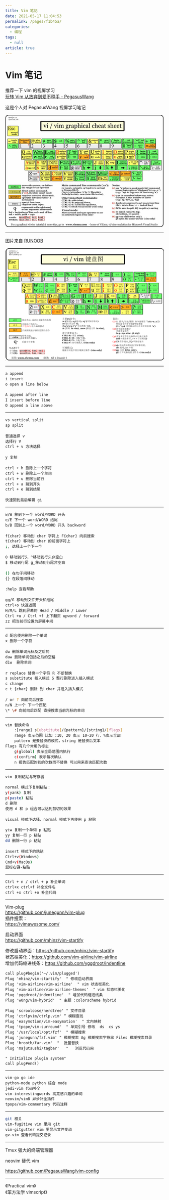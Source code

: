 ```yaml
---
title: Vim 笔记
date: 2021-05-17 11:04:53
permalink: /pages/f1b45a/
categories: 
  - 编程
tags: 
  - null
article: true
---
```


# Vim 笔记

推荐一下 vim 的视屏学习  
[玩转 Vim 从放弃到爱不释手 - PegasusWang](https://www.imooc.com/learn/1129)  

这是个人对 PegasusWang 视屏学习笔记  

![img](../images/2021-05-17-16-00-06.png)  

---

图片来自 [RUNOOB](https://www.runoob.com/w3cnote/all-vim-cheatsheat.html)  

![img](../images/2021-05-17-16-00-29.png)  

---

```bash
a append
i insert 
o open a line below

A append after line 
I insert before line
O append a line above
```

---

```bash
vs vertical split 
sp split 

普通选择 v
选择行 V
ctrl + v 方块选择

y 复制

ctrl + h 删除上一个字符
ctrl + w 删除上一个单词
ctrl + u 删除当前行
ctrl + a 跳到开头
ctrl + e 跳到结尾

快速回到最后编辑 gi
```

---

```bash
w/W 移到下一个 word/WORD 开头
e/E 下一个 word/WORD 结尾
b/B 回到上一个 word/WORD 开头 backword

f{char} 移动到 char 字符上 F{char} 向前搜索
t{char} 移动到 char 的前面字符上
;, 选择上一个下一个

0 移动到行头 ^移动到行头非空白
$ 移动到行尾 g_移动到行尾非空白

() 在句子间移动
{} 在段落间移动

:help 查看帮助

gg/G 移动到文件开头和结尾  
ctrl+o 快速返回
H/M/L 跳到屏幕的 Head / Middle / Lower
Ctrl +u / Ctrl +f 上下翻页 upword / forward  
zz 把当前行设置为屏幕中间
```

---

```bash
d 配合使用删除一个单词
x 删除一个字符

dw 删除单词光标及之后的
daw 删除单词包括之后的空格
diw  删除单词

r replace 替换一个字符 R 不断替换
s substitute 插入模式 S 整行删除进入插入模式
c change  
c t {char} 删除 到 char 并进入插入模式

/ or ? 向前向后搜索
n/N 上一个 下一个匹配
\* \# 向前向后匹配 直接搜索当前光标的单词
```

---

```bash
vim 替换命令
    :[range] s[ubstitute]/{pattern}/{string}/[flags]
    range 表示范围 比如 :10, 20 表示 10-20 行，%表示全部
    pattern 是要替换的模式，string 是替换后文本
Flags 有几个常用的标志
    g(global) 表示全局范围内执行
    c(confirm) 表示每次确认  
    n 报告匹配的到的次数而不替换 可以用来查询匹配次数
```

---

```bash
vim 复制粘贴与寄存器

normal 模式下复制粘贴：
y(yank) 复制
p(paste) 粘贴
d 删除
使用 d 和 p 组合可以达到剪切的效果

visual 模式下选择，normal 模式下再使用 p 粘贴

yiw 复制一个单词 p 粘贴
yy 复制一行 p 粘贴
dd 删除一行 p 粘贴

insert 模式下的粘贴
Ctrl+v(Windows)
Cmd+v(MacOs)
鼠标右键-粘贴
```

---

```bash
Ctrl + n / ctrl + p 补全单词
ctrl+x ctrl+f 补全文件名
ctrl +x ctrl +o 补全代码
```

---

Vim-plug  
https://github.com/junegunn/vim-plug  
插件搜索：  
https://vimawesome.com/  

启动界面  
https://github.com/mhinz/vim-startify  

修改启动界面：https://github.com/mhinz/vim-startify  
状态栏美化：https://github.com/vim-airline/vim-airline  
增加代码缩进线条：https://github.com/yggdroot/indentline  

```vim
call plug#begin('~/.vim/plugged')
Plug 'mhinz/vim-startify'  " 修改启动界面
Plug 'vim-airline/vim-airline'  " vim 状态栏美化
Plug 'vim-airline/vim-airline-themes'  " vim 状态栏美化
Plug 'yggdroot/indentline'  " 增加代码缩进线条
Plug 'w0ng/vim-hybrid'  " 主题 :colorscheme hybrid

Plug 'scrooloose/nerdtree' " 文件目录
Plug 'ctrlpvim/ctrlp.vim' “ 模糊查找
Plug 'easymotion/vim-easymotion'  " 文内映射
Plug 'tpope/vim-surround'  " 单双引号 修改  ds  cs ys 
Plug '/usr/local/opt/fzf'  " 模糊搜索 
Plug 'junegunn/fzf.vim' " 模糊搜索 Ag 模糊搜索字符串 Files 模糊搜索目录
Plug 'brooth/far.vim'  "  批量替换
Plug 'majutsushi/tagbar'   "   浏览代码用

" Initialize plugin system"
call plug#end()
```

---

```bash
vim-go go ide
python-mode python 综合 mode
jedi-vim 代码补全
vim-interestingwords 高亮感兴趣的单词
neovim/vim8 异步补全插件
tpope/vim-commentary 代码注释
```

---

```bash
git 相关
vim-fugitive vim 里用 git
vim-gitgutter vim 里显示文件变动
gv.vim 查看代码提交记录
```

---

Tmux 强大的终端管理器  

neovim 替代 vim  

https://github.com/PegasusWang/vim-config  

---

《Practical vim》  
《笨方法学 vimscript》  
